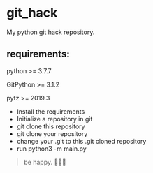 # git_hack
My python git hack repository.

## requirements:

python >= 3.7.7

GitPython >= 3.1.2

pytz >= 2019.3

* Install the requirements
* Initialize a repository in git
* git clone this repository
* git clone your repository
* change your .git to this .git cloned repository
* run python3 -m main.py

> be happy. 🚀🚀🚀